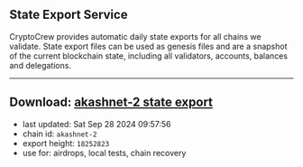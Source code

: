 ## State Export Service
CryptoCrew provides automatic daily state exports for all chains we validate. State export files can be used as genesis files and are a snapshot of the current blockchain state, including all validators, accounts, balances and delegations.

---
**Download: [akashnet-2 state export](https://dl-eu2.ccvalidators.com/SERVICE/akash/akashnet-2_export_18252823.json)**
---

- last updated: Sat Sep 28 2024 09:57:56
- chain id: `akashnet-2`
- export height: `18252823`
- use for: airdrops, local tests, chain recovery
